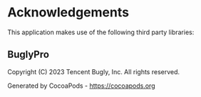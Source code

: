 # Acknowledgements
This application makes use of the following third party libraries:

## BuglyPro

Copyright (C) 2023 Tencent Bugly, Inc. All rights reserved.

Generated by CocoaPods - https://cocoapods.org
